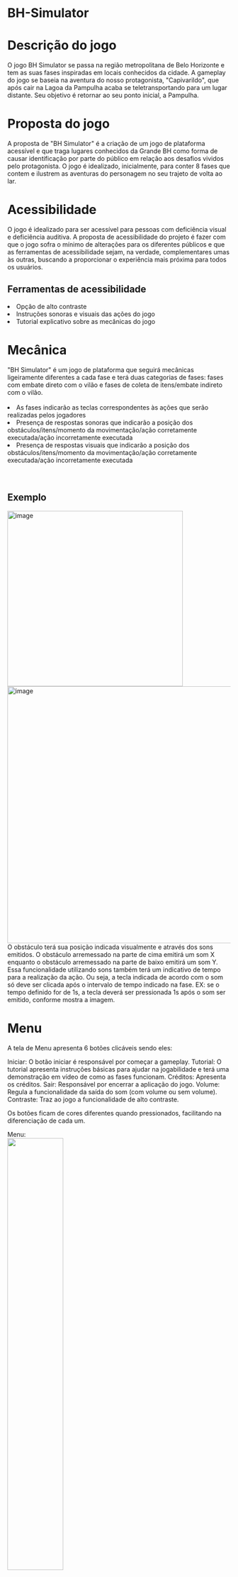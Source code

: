 # BH-Simulator

<h1>Descrição do jogo</h1> 
O jogo BH Simulator se passa na região metropolitana de Belo Horizonte e tem as suas fases inspiradas em locais conhecidos da cidade. A gameplay do jogo se baseia na aventura do nosso protagonista, "Capivarildo", que após cair na Lagoa da Pampulha acaba se teletransportando para um lugar distante. Seu objetivo é retornar ao seu ponto inicial, a Pampulha.

<h1>Proposta do jogo</h1> 
A proposta de "BH Simulator" é a criação de um jogo de plataforma acessível e que traga lugares conhecidos da Grande BH como forma de causar identificação por parte do público em relação aos desafios vividos pelo protagonista. O jogo é idealizado, inicialmente, para conter 8 fases que contem e ilustrem as aventuras do personagem no seu trajeto de volta ao lar.

<h1>Acessibilidade</h1> 
O jogo é idealizado para ser acessível para pessoas com deficiência visual e deficiência auditiva. A proposta de acessibilidade do projeto é fazer com que o jogo sofra o mínimo de alterações para os diferentes públicos e que as ferramentas de acessibilidade sejam, na verdade, complementares umas às outras, buscando a proporcionar o experiência mais próxima para todos os usuários.

<h2>Ferramentas de acessibilidade</h2>
<li>Opção de alto contraste</li>
<li>Instruções sonoras e visuais das ações do jogo</li>
<li>Tutorial explicativo sobre as mecânicas do jogo</li>

<h1>Mecânica</h1> 
"BH Simulator" é um jogo de plataforma que seguirá mecânicas ligeiramente diferentes a cada fase e terá duas categorias de fases: fases com embate direto com o vilão e fases de coleta de itens/embate indireto com o vilão.
<br><br>
<li>As fases indicarão as teclas correspondentes às ações que serão realizadas pelos jogadores</li>
<li>Presença de respostas sonoras que indicarão a posição dos obstáculos/itens/momento da movimentação/ação corretamente executada/ação incorretamente executada</li>
<li>Presença de respostas visuais que indicarão a posição dos obstáculos/itens/momento da movimentação/ação corretamente executada/ação incorretamente executada</li>
<br><br>
<h2>Exemplo</h2>
<img width="396" alt="image" src="https://user-images.githubusercontent.com/102993778/179447887-0c335afe-f1aa-48df-8ad3-49a63fe4299e.png">
<img width="580" alt="image" src="https://user-images.githubusercontent.com/102993778/179448390-011de8a8-d8e5-40a0-a2d4-5a4c19edd459.png">
<br>
O obstáculo terá sua posição indicada visualmente e através dos sons emitidos. O obstáculo arremessado na parte de cima emitirá um som X enquanto o obstáculo arremessado na parte de baixo emitirá um som Y. Essa funcionalidade utilizando sons também terá um indicativo de tempo para a realização da ação. Ou seja, a tecla indicada de acordo com o som só deve ser clicada após o intervalo de tempo indicado na fase. EX: se o tempo definido for de 1s, a tecla deverá ser pressionada 1s após o som ser emitido, conforme mostra a imagem.


<h1>Menu</h1>
A tela de Menu apresenta 6 botões clicáveis sendo eles:

Iniciar: O botão iniciar é responsável por começar a gameplay.
Tutorial: O tutorial apresenta instruções básicas para ajudar na jogabilidade e terá uma demonstração em vídeo de como as fases funcionam.
Créditos: Apresenta os créditos.
Sair: Responsável por encerrar a aplicação do jogo.
Volume: Regula a funcionalidade da saída do som (com volume ou sem volume).
Contraste: Traz ao jogo a funcionalidade de alto contraste.

Os botões ficam de cores diferentes quando pressionados, facilitando na diferenciação de cada um.

Menu:
<br>
<img src="https://user-images.githubusercontent.com/87147025/172286785-ff84cd25-38d3-44c0-a7f1-e599001fe95d.png" width="50%" height="50%">

Botão iniciar:
<br>
<img src="https://user-images.githubusercontent.com/87147025/172287596-8d3a4c26-22f3-4e45-9c42-16f396e02c7a.png" width="50%" height="50%">


Botão tutorial:
<br>
<img src="https://user-images.githubusercontent.com/87147025/172287899-06b244fa-ba7c-444f-8698-91b0b0f8474a.png" width="50%" height="50%">


Botão créditos:
<br>
<img src="https://user-images.githubusercontent.com/87147025/172288284-ef1f9f3f-52c1-418f-8169-b9fbc9506094.png" width="50%" height="50%">


Botão sair:
<br>
<img src="https://user-images.githubusercontent.com/87147025/172288426-1adc940f-401d-483a-855c-a2905825a843.png" width="50%" height="50%">


<h1>Fases</h1>
O jogo, como dito anteriormente, foi idealizado em 8 pequenas fases que narram a trajetória de Capivarildo de volta ao seu lar. Cada fase se passa em um diferente cenário.<br>
<br>
As fases são organizadas nas seguintes categorias:
<br>
<li>Ambientação inicial</li>
Acontecimentos que precedem a fase
<li>Objetivo</li>
Propósito da fase
<li>Vilão/Coleta</li>
ESpecificação do antagonista da fase ou da coleta de itens
<li>Quantidade de vidas</li>
Vidas disponíveis na fase
<li>Obstáculos/Itens</li>
Especificação dos obstáculos ou itens a serem coletados
<li>Cenário</li>
Ambiente da fase
<li>Conclusão</li>
Acontecimentos que procedem a fase

<h2>Fase 1 - Estação Cidade Industrial</h2>
Esquematização da fase:<br>


<h2>Fase 2 - "Lanchonete Contagense"</h2>


<h2>Fase 3 - Estação Eldorado</h2>


<h2>Fase 4 - Bairro da Lagoinha</h2>
Em desenvolvimento

<h2>Fase 5 - Oiapoque</h2>
Em desenvolvimento

<h2>Fase 6 - Parque Municipal</h2>
Em desenvolvimento

<h2>Fase 7 - Ratanabá</h2>
Em desenvolvimento

<h2>Fase 8 - Pirâmides de Ratanabá</h2>
Em desenvolvimento
